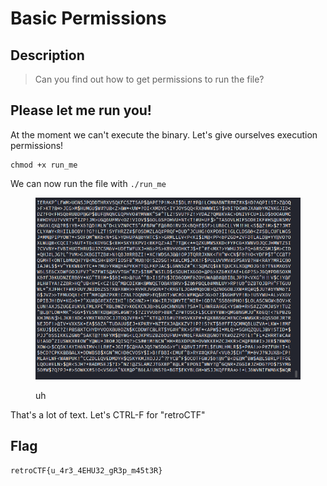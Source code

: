 # Basic Permissions

## Description

> Can you find out how to get permissions to run the file?

## Please let me run you!

At the moment we can't execute the binary. Let's give ourselves execution permissions!

```
chmod +x run_me
```

We can now run the file with `./run_me`

<figure><img src="../../.gitbook/assets/image (18).png" alt=""><figcaption><p>uh</p></figcaption></figure>

That's a lot of text. Let's CTRL-F for "retroCTF"

## Flag

`retroCTF{u_4r3_4EHU32_gR3p_m45t3R}`
